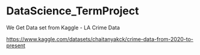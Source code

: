 # DataScience_TermProject

We Get Data set from Kaggle - LA Crime Data

https://www.kaggle.com/datasets/chaitanyakck/crime-data-from-2020-to-present
